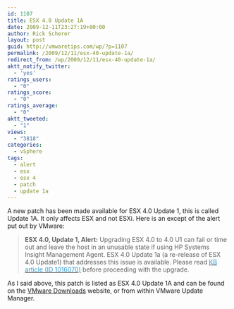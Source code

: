 ```yaml
---
id: 1107
title: ESX 4.0 Update 1A
date: 2009-12-11T23:27:19+00:00
author: Rick Scherer
layout: post
guid: http://vmwaretips.com/wp/?p=1107
permalink: /2009/12/11/esx-40-update-1a/
redirect_from: /wp/2009/12/11/esx-40-update-1a/
aktt_notify_twitter:
  - 'yes'
ratings_users:
  - "0"
ratings_score:
  - "0"
ratings_average:
  - "0"
aktt_tweeted:
  - "1"
views:
  - "3818"
categories:
  - vSphere
tags:
  - alert
  - esx
  - esx 4
  - patch
  - update 1a
---
```

A new patch has been made available for ESX 4.0 Update 1, this is called Update 1A. It only affects ESX and not ESXi. Here is an except of the alert put out by VMware:

> **ESX 4.0, Update 1, Alert:** Upgrading ESX 4.0 to 4.0 U1 can fail or time out and leave the host in an unusable state if using HP Systems Insight Management Agent. ESX 4.0 Update 1a (a re-release of ESX 4.0 Update1) that addresses this issue is available. Please read <a href="http://kb.vmware.com/kb/1016070" target="_blank"><span style="color: #3399cc;">KB article (ID 1016070)</span></a> before proceeding with the upgrade.

As I said above, this patch is listed as ESX 4.0 Update 1A and can be found on the <a href="http://downloads.vmware.com/d/details/esx40u1_a/ZHcqYmRqampiZGUlaA==" target="_blank">VMware Downloads</a> website, or from within VMware Update Manager.